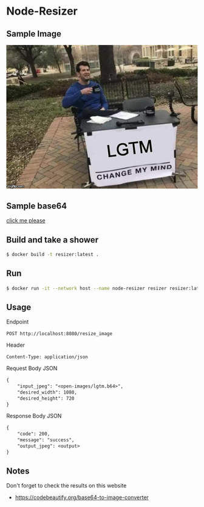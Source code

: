 # Node-Resizer

## Sample Image
![Screenshot](images/lgtm.jpg)

## Sample base64
[click me please](images/lgtm.b64)

## Build and take a shower
``` bash
$ docker build -t resizer:latest .
```
## Run
``` bash
$ docker run -it --network host --name node-resizer resizer resizer:latest
```

## Usage
Endpoint
```
POST http://localhost:8080/resize_image
```

Header
```
Content-Type: application/json
```

Request Body JSON
```
{
    "input_jpeg": "<open-images/lgtm.b64>",
    "desired_width": 1080,
    "desired_height": 720
}
```

Response Body JSON
```
{
    "code": 200,
    "message": "success",
    "output_jpeg": <output>
}
```

## Notes
Don't forget to check the results on this website
- https://codebeautify.org/base64-to-image-converter